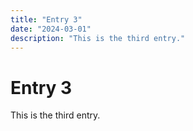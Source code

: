 ```yaml
---
title: "Entry 3"
date: "2024-03-01"
description: "This is the third entry."
---
```


# Entry 3

This is the third entry.
